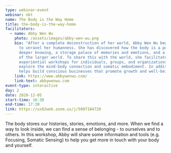 ```yaml
---
type: webinar-event
webinar: obt
name: The Body is the Way Home
title: the-body-is-the-way-home
facilitators:
  - name: Abby Wen Wu
    photo: /assets/images/abby-wen-wu.png
    bio: "After a complete deconstruction of her world, Abby Wen Wu began a journey
      to unravel her humanness. She has discovered how the body is a portal to a
      deeper knowing, a storage palace of memories and emotions, and a microcosm
      of the larger world. To share this with the world, she facilitates
      experiential workshops for individuals, groups, and organizations to
      explore the mind-body connection and somatic embodiment. In addition, she
      helps build conscious businesses that promote growth and well-being. "
    link: https://www.abbywenwu.com/
    link-text: abbywenwu.com
event-type: interactive
day: 2
date: 2020-12-05
start-time: 16:30
end-time: 17:30
link: https://us02web.zoom.us/j/5097184720
---
```


The body stores our histories, stories, emotions, and more. When we find a way to look inside, we can find a sense of belonging - to ourselves and to others. In this workshop, Abby will share some information and tools (e.g. Focusing, Somatic Sensing) to help you get more in touch with your body and yourself.
